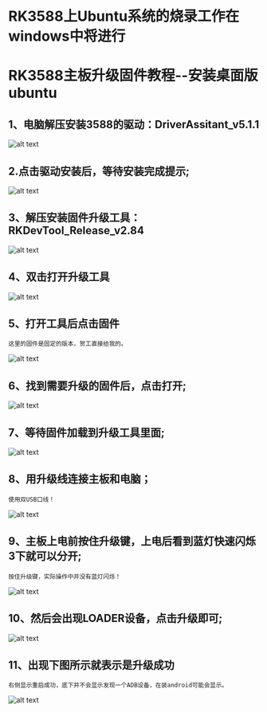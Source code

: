 
# RK3588上Ubuntu系统的烧录工作在windows中将进行
# RK3588主板升级固件教程--安装桌面版ubuntu

## 1、电脑解压安装3588的驱动：DriverAssitant_v5.1.1
![alt text](./pictures/image.png)

## 2.点击驱动安装后，等待安装完成提示;
![alt text](./pictures/image-1.png)

## 3、解压安装固件升级工具：RKDevTool_Release_v2.84
![alt text](./pictures/image-2.png)

## 4、双击打开升级工具
![alt text](./pictures/image-3.png)

## 5、打开工具后点击固件
```
这里的固件是固定的版本，贺工直接给我的。
```
![alt text](./pictures/image-4.png)

## 6、找到需要升级的固件后，点击打开;
![alt text](./pictures/image-5.png)

## 7、等待固件加载到升级工具里面;
![alt text](./pictures/image-6.png)

## 8、用升级线连接主板和电脑；
```
使用双USB口线！
```
![alt text](./pictures/image-7.png)

## 9、主板上电前按住升级键，上电后看到蓝灯快速闪烁3下就可以分开;
```
按住升级键，实际操作中并没有蓝灯闪烁！
```
![alt text](./pictures/image-8.png)

## 10、然后会出现LOADER设备，点击升级即可;
![alt text](./pictures/image-9.png)


## 11、出现下图所示就表示是升级成功
```
右侧显示重启成功，底下并不会显示发现一个ADB设备，在装android可能会显示。
```

![alt text](./pictures/image-10.png)

